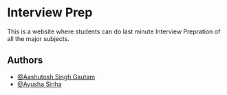 
# Interview Prep

This is a website where students can do last minute Interview Prepration of all the major subjects.



## Authors

- [@Aashutosh Singh Gautam](https://github.com/AashutoshSingh29)
- [@Ayusha Sinha](https://github.com/Ayusha1604)


